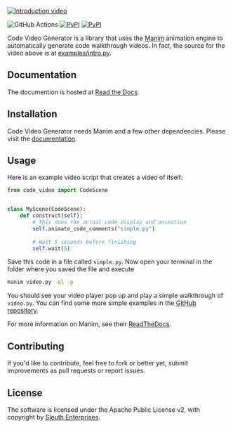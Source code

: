 [![Introduction video](http://img.youtube.com/vi/Jn7ZJ-OAM1g/0.jpg)](http://www.youtube.com/watch?v=Jn7ZJ-OAM1g "Introduction")

![GitHub Actions](https://github.com/sleuth-io/code-video-generator/workflows/Test/badge.svg)
[![PyPI](https://img.shields.io/pypi/dm/code-video-generator.svg)](https://pypi.python.org/pypi/code-video-generator)
[![PyPI](https://img.shields.io/pypi/v/code-video-generator.svg)](https://pypi.python.org/pypi/code-video-generator)


Code Video Generator is a library that uses the [Manim](https://github.com/manimcommunity/manim) animation engine
 to automatically generate code walkthrough videos. In fact, the source for the video above is at [examples/intro.py](https://github.com/sleuth-io/code-video-generator/tree/master/examples/intro.py).
 
## Documentation

The documention is hosted at [Read the Docs](https://code-video-generator.readthedocs.io/)

## Installation

Code Video Generator needs Manim and a few other dependencies. Please visit
the
[documentation](https://code-video-generator.readthedocs.io/en/latest/installation.html).

## Usage

Here is an example video script that creates a video of itself:

```python
from code_video import CodeScene


class MyScene(CodeScene):
    def construct(self):
        # This does the actual code display and animation
        self.animate_code_comments("simple.py")
    
        # Wait 5 seconds before finishing
        self.wait(5)
```

Save this code in a file called `simple.py`. Now open your terminal in the
folder where you saved the file and execute

```sh
manim video.py -ql -p
```

You should see your video player pop up and play a simple walkthrough of `video.py`. You can find some more simple
 examples in the
[GitHub repository](https://github.com/sleuth-io/code-video-generator/tree/master/examples).

For more information on Manim, see their [ReadTheDocs](https://manimce.readthedocs.io/en/latest/).

## Contributing

If you'd like to contribute, feel free to fork or better yet, submit improvements as pull requests or report issues.

## License

The software is licensed under the Apache Public License v2, with copyright
by [Sleuth Enterprises](https://sleuth.io).

